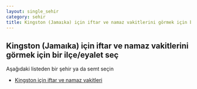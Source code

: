 ```yaml
---
layout: single_sehir
category: sehir
title: Kingston (Jamaıka) için iftar ve namaz vakitlerini görmek için bir ilçe/eyalet seç
---
```



## Kingston (Jamaıka) için iftar ve namaz vakitlerini görmek için bir ilçe/eyalet seç

Aşağıdaki listeden bir şehir ya da semt seçin


* [Kingston için iftar ve namaz vakitleri](/iftar.html?sehir=Kingston&ulke=Jamaıka&state=Kingston)

